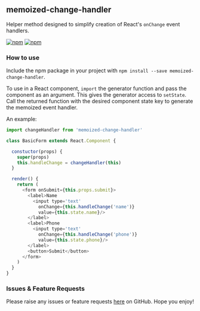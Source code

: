 ## memoized-change-handler

Helper method designed to simplify creation of React's `onChange` event handlers.

[![npm](https://img.shields.io/npm/v/memoized-change-handler.svg)](https://www.npmjs.com/package/memoized-change-handler)
[![npm](https://img.shields.io/npm/dt/memoized-change-handler.svg)](https://www.npmjs.com/package/memoized-change-handler)

### How to use

Include the npm package in your project with `npm install --save memoized-change-handler`.

To use in a React component, `import` the generator function and pass the component as an argument. This gives the generator access to `setState`. Call the returned function with the desired component state key to generate the memoized event handler.

An example:

```js
import changeHandler from 'memoized-change-handler'

class BasicForm extends React.Component {

  constuctor(props) {
    super(props)
    this.handleChange = changeHandler(this)
  }

  render() {
    return (
      <form onSubmit={this.props.submit}>
        <label>Name
          <input type='text'
            onChange={this.handleChange('name')}
            value={this.state.name}/>
        </label>
        <label>Phone
          <input type='text'
            onChange={this.handleChange('phone')}
            value={this.state.phone}/>
        </label>
        <button>Submit</button>
      </form>
    )
  }
}
```

### Issues & Feature Requests
Please raise any issues or feature requests [here](https://github.com/mfeniseycopes/memoized-change-handler) on GitHub. Hope you enjoy!
